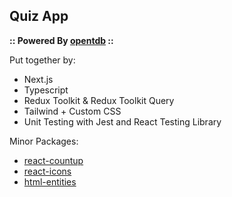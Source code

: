 ## Quiz App  

**:: Powered By [opentdb](https://opentdb.com) ::**

Put together by:
- Next.js
- Typescript
- Redux Toolkit & Redux Toolkit Query
- Tailwind + Custom CSS
- Unit Testing with Jest and React Testing Library

Minor Packages:
- [react-countup](https://www.npmjs.com/package/react-countup)
- [react-icons](https://www.npmjs.com/package/react-icons)
- [html-entities](https://www.npmjs.com/package/html-entities)
